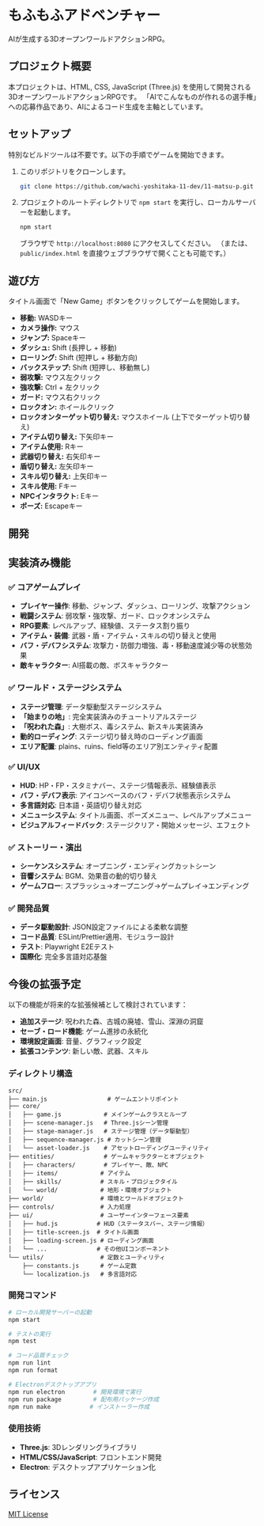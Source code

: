 # もふもふアドベンチャー

AIが生成する3DオープンワールドアクションRPG。

## プロジェクト概要

本プロジェクトは、HTML, CSS, JavaScript (Three.js) を使用して開発される3DオープンワールドアクションRPGです。
「AIでこんなものが作れるの選手権」への応募作品であり、AIによるコード生成を主軸としています。

## セットアップ

特別なビルドツールは不要です。以下の手順でゲームを開始できます。

1.  このリポジトリをクローンします。
    ```bash
    git clone https://github.com/wachi-yoshitaka-11-dev/11-matsu-p.git
    ```
2.  プロジェクトのルートディレクトリで `npm start` を実行し、ローカルサーバーを起動します。
    ```bash
    npm start
    ```
    ブラウザで `http://localhost:8080` にアクセスしてください。
    （または、`public/index.html` を直接ウェブブラウザで開くことも可能です。）

## 遊び方

タイトル画面で「New Game」ボタンをクリックしてゲームを開始します。

- **移動:** WASDキー
- **カメラ操作:** マウス
- **ジャンプ:** Spaceキー
- **ダッシュ:** Shift (長押し + 移動)
- **ローリング:** Shift (短押し + 移動方向)
- **バックステップ:** Shift (短押し、移動無し)
- **弱攻撃:** マウス左クリック
- **強攻撃:** Ctrl + 左クリック
- **ガード:** マウス右クリック
- **ロックオン:** ホイールクリック
- **ロックオンターゲット切り替え:** マウスホイール (上下でターゲット切り替え)
- **アイテム切り替え:** 下矢印キー
- **アイテム使用:** Rキー
- **武器切り替え:** 右矢印キー
- **盾切り替え:** 左矢印キー
- **スキル切り替え:** 上矢印キー
- **スキル使用:** Fキー
- **NPCインタラクト:** Eキー
- **ポーズ:** Escapeキー

## 開発

## 実装済み機能

### ✅ コアゲームプレイ

- **プレイヤー操作**: 移動、ジャンプ、ダッシュ、ローリング、攻撃アクション
- **戦闘システム**: 弱攻撃・強攻撃、ガード、ロックオンシステム
- **RPG要素**: レベルアップ、経験値、ステータス割り振り
- **アイテム・装備**: 武器・盾・アイテム・スキルの切り替えと使用
- **バフ・デバフシステム**: 攻撃力・防御力増強、毒・移動速度減少等の状態効果
- **敵キャラクター**: AI搭載の敵、ボスキャラクター

### ✅ ワールド・ステージシステム

- **ステージ管理**: データ駆動型ステージシステム
- **「始まりの地」**: 完全実装済みのチュートリアルステージ
- **「呪われた森」**: 大樹ボス、毒システム、新スキル実装済み
- **動的ローディング**: ステージ切り替え時のローディング画面
- **エリア配置**: plains、ruins、field等のエリア別エンティティ配置

### ✅ UI/UX

- **HUD**: HP・FP・スタミナバー、ステージ情報表示、経験値表示
- **バフ・デバフ表示**: アイコンベースのバフ・デバフ状態表示システム
- **多言語対応**: 日本語・英語切り替え対応
- **メニューシステム**: タイトル画面、ポーズメニュー、レベルアップメニュー
- **ビジュアルフィードバック**: ステージクリア・開始メッセージ、エフェクト

### ✅ ストーリー・演出

- **シーケンスシステム**: オープニング・エンディングカットシーン
- **音響システム**: BGM、効果音の動的切り替え
- **ゲームフロー**: スプラッシュ→オープニング→ゲームプレイ→エンディング

### ✅ 開発品質

- **データ駆動設計**: JSON設定ファイルによる柔軟な調整
- **コード品質**: ESLint/Prettier適用、モジュラー設計
- **テスト**: Playwright E2Eテスト
- **国際化**: 完全多言語対応基盤

## 今後の拡張予定

以下の機能が将来的な拡張候補として検討されています：

- **追加ステージ**: 呪われた森、古城の廃墟、雪山、深淵の洞窟
- **セーブ・ロード機能**: ゲーム進捗の永続化
- **環境設定画面**: 音量、グラフィック設定
- **拡張コンテンツ**: 新しい敵、武器、スキル

### ディレクトリ構造

```
src/
├── main.js                 # ゲームエントリポイント
├── core/
│   ├── game.js            # メインゲームクラスとループ
│   ├── scene-manager.js   # Three.jsシーン管理
│   ├── stage-manager.js   # ステージ管理（データ駆動型）
│   ├── sequence-manager.js # カットシーン管理
│   └── asset-loader.js    # アセットローディングユーティリティ
├── entities/              # ゲームキャラクターとオブジェクト
│   ├── characters/        # プレイヤー、敵、NPC
│   ├── items/            # アイテム
│   ├── skills/           # スキル・プロジェクタイル
│   └── world/            # 地形・環境オブジェクト
├── world/                # 環境とワールドオブジェクト
├── controls/             # 入力処理
├── ui/                   # ユーザーインターフェース要素
│   ├── hud.js           # HUD（ステータスバー、ステージ情報）
│   ├── title-screen.js  # タイトル画面
│   ├── loading-screen.js # ローディング画面
│   └── ...              # その他UIコンポーネント
└── utils/                # 定数とユーティリティ
    ├── constants.js      # ゲーム定数
    └── localization.js   # 多言語対応
```

### 開発コマンド

```bash
# ローカル開発サーバーの起動
npm start

# テストの実行
npm test

# コード品質チェック
npm run lint
npm run format

# Electronデスクトップアプリ
npm run electron        # 開発環境で実行
npm run package         # 配布用パッケージ作成
npm run make           # インストーラー作成
```

### 使用技術

- **Three.js**: 3Dレンダリングライブラリ
- **HTML/CSS/JavaScript**: フロントエンド開発
- **Electron**: デスクトップアプリケーション化

## ライセンス

[MIT License](LICENSE.md)

